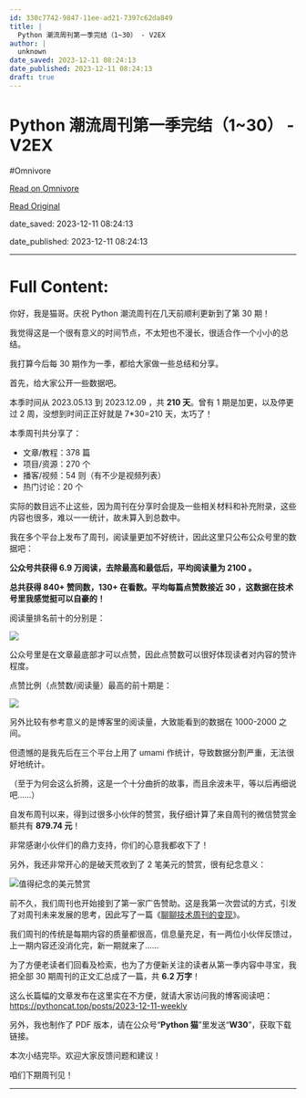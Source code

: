 ```yaml
---
id: 330c7742-9847-11ee-ad21-7397c62da849
title: |
  Python 潮流周刊第一季完结（1~30） - V2EX
author: |
  unknown
date_saved: 2023-12-11 08:24:13
date_published: 2023-12-11 08:24:13
draft: true
---
```


# Python 潮流周刊第一季完结（1~30） - V2EX
#Omnivore

[Read on Omnivore](https://omnivore.app/me/python-1-30-v-2-ex-18c59d563ba)

[Read Original](https://www.v2ex.com/t/999506)

date_saved: 2023-12-11 08:24:13

date_published: 2023-12-11 08:24:13

--- 

# Full Content: 

你好，我是猫哥。庆祝 Python 潮流周刊在几天前顺利更新到了第 30 期！

我觉得这是一个很有意义的时间节点，不太短也不漫长，很适合作一个小小的总结。

我打算今后每 30 期作为一季，都给大家做一些总结和分享。

首先，给大家公开一些数据吧。

本季时间从 2023.05.13 到 2023.12.09 ，共 **210 天**。曾有 1 期是加更，以及停更过 2 周，没想到时间正正好就是 7\*30=210 天，太巧了！

本季周刊共分享了：

* 文章/教程：378 篇
* 项目/资源：270 个
* 播客/视频：54 则（有不少是视频列表）
* 热门讨论：20 个

实际的数目远不止这些，因为周刊在分享时会提及一些相关材料和补充附录，这些内容也很多，难以一一统计，故未算入到总数中。

我在多个平台上发布了周刊，阅读量更加不好统计，因此这里只公布公众号里的数据吧：

**公众号共获得 6.9 万阅读，去除最高和最低后，平均阅读量为 2100 。**

**总共获得 840+ 赞同数，130+ 在看数。平均每篇点赞数接近 30 ，这数据在技术号里我感觉挺可以自豪的！**

阅读量排名前十的分别是：

![](https://proxy-prod.omnivore-image-cache.app/0x0,sLzejSDp_t_d0J5HKZSgR676lJD3evnwEBMEFyJ3NeAs/https://img.pythoncat.top/2023-12-09_top10.png)

公众号里是在文章最底部才可以点赞，因此点赞数可以很好体现读者对内容的赞许程度。

点赞比例（点赞数/阅读量）最高的前十期是：

![](https://proxy-prod.omnivore-image-cache.app/0x0,s7q5_7VtFfqdFsjfYAHqp2OwXADkaxy0UxmmkLjY_hik/https://img.pythoncat.top/2023-12-11_reads.png)

另外比较有参考意义的是博客里的阅读量，大致能看到的数据在 1000-2000 之间。

但遗憾的是我先后在三个平台上用了 umami 作统计，导致数据分割严重，无法很好地统计。

（至于为何会这么折腾，这是一个十分曲折的故事，而且余波未平，等以后再细说吧……）

自发布周刊以来，得到过很多小伙伴的赞赏，我仔细计算了来自周刊的微信赞赏金额共有 **879.74 元**！

非常感谢小伙伴们的鼎力支持，你们的心意我都收下了！ 

另外，我还非常开心的是破天荒收到了 2 笔美元的赞赏，很有纪念意义：

![值得纪念的美元赞赏](https://proxy-prod.omnivore-image-cache.app/0x0,sVVGUXnG5uE6Dc0ywJqp5Lkn3Kcm_nEBlsRW_eDy66RM/https://img.pythoncat.top/2023-12-09_buymecoffe.png)

前不久，我们周刊也开始接到了第一家广告赞助。这是我第一次尝试的方式，引发了对周刊未来发展的思考，因此写了一篇《[聊聊技术周刊的变现](https://pythoncat.top/posts/2023-12-06-future)》。

我们周刊的传统是每期内容的质量都很高，信息量充足，有一两位小伙伴反馈过，上一期内容还没消化完，新一期就来了……

为了方便老读者们回看及检索，也为了方便新关注的读者从第一季内容中寻宝，我把全部 30 期周刊的正文汇总成了一篇，共 **6.2 万字**！

这么长篇幅的文章发布在这里实在不方便，就请大家访问我的博客阅读吧：<https://pythoncat.top/posts/2023-12-11-weekly>

另外，我也制作了 PDF 版本，请在公众号“**Python 猫**”里发送“**W30**”，获取下载链接。

本次小结完毕。欢迎大家反馈问题和建议！

咱们下期周刊见！

---

